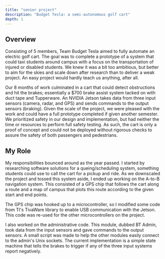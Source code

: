 ```yaml
---
title: "senior project"
description: "Budget Tesla: a semi-autonomous golf cart"
depth: 1
---
```


## Overview

Consisting of 5 members, Team Budget Tesla aimed to fully automate an electric golf cart.
The goal was to complete a prototype of a system that could taxi students around campus with a focus on the transportation of injured or disabled students.
We knew it was a bit too ambitious, but better to aim for the skies and scale down after research than to deliver a weak project.
An easy project would hardly teach us anything, after all.


Our 8 months of work culminated in a cart that could detect obstructions and hit the brakes; essentially a $700 brake assist system tacked on with duct tape and Tupperware.
An NVIDIA Jetson takes data from three input sensors (camera, radar, and GPS) and sends commands to the output sensors (braking).
Given the scale of the project, we were pleased with the work and could have a full prototype completed if given another semester.
We prioritized safety in our design and implementation, but had neither the time or resources to perform full safety testing.
As such, the cart is only a proof of concept and could not be deployed without rigorous checks to assure the safety of both passengers and pedestrians.

## My Role

My responsibilities bounced around as the year passed.
I started by researching software solutions for a queing/scheduling system, something students could use to call the cart for a pickup and ride.
As we downscaled the project and tossed this system aside, I ended up working on the A-to-B navigation system.
This consisted of a GPS chip that follows the cart along a route and a map of campus that plots this route according to the given start and end points.

The GPS chip was hooked up to a microcontroller, so I modified some code from TI's TivaWare library to enable USB communication with the Jetson.
This code was re-used for the other microcontrollers on the project.

I also worked on the administrative code.
This module, dubbed BT Admin, took data from the input sensors and gave commands to the output sensors.
A small script was made to help the other modules easily connect to the admin's Unix sockets.
The current implementation is a simple state machine that tells the brakes to trigger if any of the three input systems report negatively.
